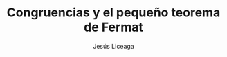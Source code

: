 ---
title: "Congruencias y el pequeño teorema de Fermat"
year: 2021
thumbnail: "assets/img/Logo-ommgto.png"
topic: "Teoría de Números"
file: "assets/pdf/Material/Congruencias-y-el-pequeño-teorema-de-Fermat.pdf"
author: "Jesús Liceaga"
level: "Básico"
alttext: "Un teoremita congruente a uno mismo."
---